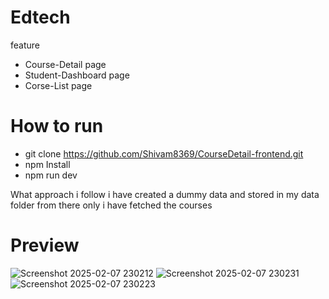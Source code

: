 # Edtech

feature 
- Course-Detail page
- Student-Dashboard page
- Corse-List page


# How to run
- git clone https://github.com/Shivam8369/CourseDetail-frontend.git
- npm Install
- npm run dev


What approach i follow 
i have created a dummy data and stored in my data folder
from there only i have fetched the courses 


# Preview

![Screenshot 2025-02-07 230212](https://github.com/user-attachments/assets/e31abd4a-596b-4957-81f0-8557e1d4c704)
![Screenshot 2025-02-07 230231](https://github.com/user-attachments/assets/22391127-f4cd-44d5-af8a-44cfe2932fdf)
![Screenshot 2025-02-07 230223](https://github.com/user-attachments/assets/7844463c-61f2-4d2e-9dd2-d033b8f1d740)

